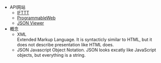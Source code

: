 + API网站  
  + [IFTTT](https://ifttt.com/search/services)
  + [ProgrammableWeb](https://www.programmableweb.com/)
  + [JSON Viewer](http://jsonviewer.stack.hu/)
+ 概念
  + XML  
  Extended Markup Language. It is syntacticly similar to HTML, but it does not describe presentation like HTML does.
  + JSON
  Javascript Object Notation. JSON looks excatly like JavaScript objects, but everything is a string.
